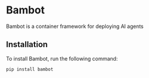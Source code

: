 # Bambot

Bambot is a container framework for deploying AI agents

## Installation

To install Bambot, run the following command:

```sh
pip install bambot